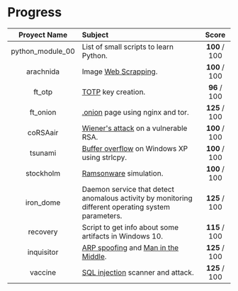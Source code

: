 # Progress

|  Proyect Name | Subject                                                                                                   |       Score      |
|:-------------:|:--------------------------------------------------------------------------------------------------------- |:----------------:|
|python_module_00| List of small scripts to learn Python.                                                                   |   **100** / 100  |
|   arachnida   | Image [Web Scrapping](https://en.wikipedia.org/wiki/Web_scraping).                                        |   **100** / 100  |
|    ft_otp     | [TOTP](https://en.wikipedia.org/wiki/Time-based_one-time_password) key creation.                          |   **96** / 100   |
|   ft_onion    | [.onion](https://en.wikipedia.org/wiki/.onion) page using nginx and tor.   							    |   **125** / 100  |
|    coRSAair   | [Wiener's attack](https://en.wikipedia.org/wiki/Wiener%27s_attack) on a vulnerable RSA. 	                |   **100** / 100  |
|    tsunami    | [Buffer overflow](https://en.wikipedia.org/wiki/Buffer_overflow) on Windows XP using strlcpy.             |   **100** / 100  |
|   stockholm   | [Ramsonware](https://en.wikipedia.org/wiki/Ransomware) simulation.                                        |   **100** / 100  |
|   iron_dome   |  Daemon service that detect anomalous activity by monitoring different operating system parameters.       |   **125** / 100  |
|    recovery   | Script to get info about some artifacts in Windows 10.          											|	**115** / 100  |
|   inquisitor  | [ARP spoofing](https://en.wikipedia.org/wiki/ARP_spoofing) and [Man in the Middle](https://en.wikipedia.org/wiki/Man-in-the-middle_attack). | **125** / 100 |
|    vaccine    | [SQL injection](https://en.wikipedia.org/wiki/SQL_injection) scanner and attack.                          |   **125** / 100  |
